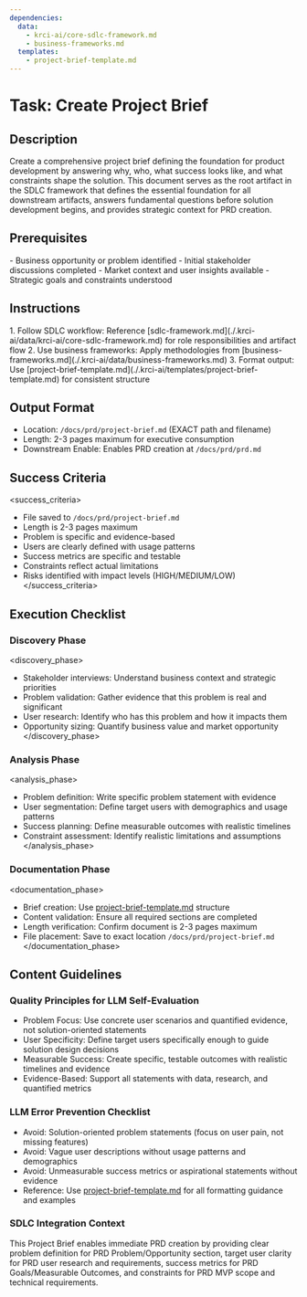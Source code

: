 ```yaml
---
dependencies:
  data:
    - krci-ai/core-sdlc-framework.md
    - business-frameworks.md
  templates:
    - project-brief-template.md
---
```


# Task: Create Project Brief

## Description

Create a comprehensive project brief defining the foundation for product development by answering why, who, what success looks like, and what constraints shape the solution. This document serves as the root artifact in the SDLC framework that defines the essential foundation for all downstream artifacts, answers fundamental questions before solution development begins, and provides strategic context for PRD creation.

## Prerequisites

<prerequisites>
- Business opportunity or problem identified
- Initial stakeholder discussions completed
- Market context and user insights available
- Strategic goals and constraints understood
</prerequisites>

## Instructions

<instructions>
1. Follow SDLC workflow: Reference [sdlc-framework.md](./.krci-ai/data/krci-ai/core-sdlc-framework.md) for role responsibilities and artifact flow
2. Use business frameworks: Apply methodologies from [business-frameworks.md](./.krci-ai/data/business-frameworks.md)
3. Format output: Use [project-brief-template.md](./.krci-ai/templates/project-brief-template.md) for consistent structure
</instructions>

## Output Format

- Location: `/docs/prd/project-brief.md` (EXACT path and filename)
- Length: 2-3 pages maximum for executive consumption
- Downstream Enable: Enables PRD creation at `/docs/prd/prd.md`

## Success Criteria

<success_criteria>
- File saved to `/docs/prd/project-brief.md`
- Length is 2-3 pages maximum
- Problem is specific and evidence-based
- Users are clearly defined with usage patterns
- Success metrics are specific and testable
- Constraints reflect actual limitations
- Risks identified with impact levels (HIGH/MEDIUM/LOW)
</success_criteria>

## Execution Checklist

### Discovery Phase

<discovery_phase>
- Stakeholder interviews: Understand business context and strategic priorities
- Problem validation: Gather evidence that this problem is real and significant
- User research: Identify who has this problem and how it impacts them
- Opportunity sizing: Quantify business value and market opportunity
</discovery_phase>

### Analysis Phase

<analysis_phase>
- Problem definition: Write specific problem statement with evidence
- User segmentation: Define target users with demographics and usage patterns
- Success planning: Define measurable outcomes with realistic timelines
- Constraint assessment: Identify realistic limitations and assumptions
</analysis_phase>

### Documentation Phase

<documentation_phase>
- Brief creation: Use [project-brief-template.md](./.krci-ai/templates/project-brief-template.md) structure
- Content validation: Ensure all required sections are completed
- Length verification: Confirm document is 2-3 pages maximum
- File placement: Save to exact location `/docs/prd/project-brief.md`
</documentation_phase>

## Content Guidelines

### Quality Principles for LLM Self-Evaluation

- Problem Focus: Use concrete user scenarios and quantified evidence, not solution-oriented statements
- User Specificity: Define target users specifically enough to guide solution design decisions
- Measurable Success: Create specific, testable outcomes with realistic timelines and evidence
- Evidence-Based: Support all statements with data, research, and quantified metrics

### LLM Error Prevention Checklist

- Avoid: Solution-oriented problem statements (focus on user pain, not missing features)
- Avoid: Vague user descriptions without usage patterns and demographics
- Avoid: Unmeasurable success metrics or aspirational statements without evidence
- Reference: Use [project-brief-template.md](./.krci-ai/templates/project-brief-template.md) for all formatting guidance and examples

### SDLC Integration Context

This Project Brief enables immediate PRD creation by providing clear problem definition for PRD Problem/Opportunity section, target user clarity for PRD user research and requirements, success metrics for PRD Goals/Measurable Outcomes, and constraints for PRD MVP scope and technical requirements.

